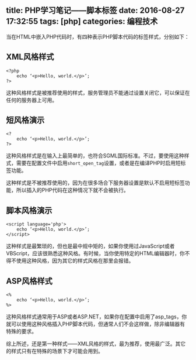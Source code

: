 title: PHP学习笔记——脚本标签
date: 2016-08-27 17:32:55
tags: [php]
categories: 编程技术
---
当在HTML中嵌入PHP代码时，有四种表示PHP脚本代码的标签样式，分别如下：

## XML风格样式

```
<?php 
    echo ‘<p>Hello, world.</p>’; 
?>
```

这种风格样式是被推荐使用的样式，服务管理员不能通过设置关闭它，可以保证在任何的服务器上可用。

## 短风格演示

```
<?
    echo ‘<p>Hello, world.</p>’; 
?>
```

这种风格样式是在输入上最简单的，也符合SGML国际标准。不过，要使用这种样式，需要在配置文件中启用`short_open_tag`设置，或者是在编译PHP时启用短标签功能。

这种样式是不被推荐使用的，因为在很多场合下服务器设置是默认不启用短标签功能，所以插入的PHP代码在这种情况下就不会被执行。

## 脚本风格演示

```
<script language='php'>
    echo ‘<p>Hello, world.</p>’; 
</script>
```

这种样式是最繁琐的，但也是最中规中矩的，如果你使用过JavaScript或者VBScript，应该很熟悉这种风格。有时候，当你使用特定的HTML编辑器时，你不得不使用这种风格，因为其它的样式风格在那里会报错。

## ASP风格样式

```
<%
    echo ‘<p>Hello, world.</p>’; 
%>
```

这种风格样式通常用于ASP或者ASP.NET，如果你在配置中启用了asp_tags，你就可以使用这种风格插入PHP脚本代码，但通常人们不会这样做，除非编辑器有特殊的要求。

综上所述，还是第一种样式——XML风格的样式，最为推荐，使用最广泛。其它的样式只有在特殊的场景下才可能会用到。